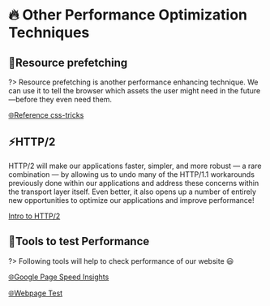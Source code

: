 # 🔥 Other Performance Optimization Techniques

## 🔮Resource prefetching

?> Resource prefetching is another performance enhancing technique. We can use it to tell the browser which assets the user might need in the future—before they even need them.

[🌐Reference css-tricks](https://css-tricks.com/prefetching-preloading-prebrowsing/)

## ⚡HTTP/2

HTTP/2 will make our applications faster, simpler, and more robust — a rare combination — by allowing us to undo many of the HTTP/1.1 workarounds previously done within our applications and address these concerns within the transport layer itself. Even better, it also opens up a number of entirely new opportunities to optimize our applications and improve performance!

[Intro to HTTP/2](https://developers.google.com/web/fundamentals/performance/http2/)

## 🧰Tools to test Performance

?> Following tools will help to check performance of our website 😃

[🌐Google Page Speed Insights](https://developers.google.com/speed/pagespeed/insights/)

[🌐Webpage Test](https://www.webpagetest.org/)
